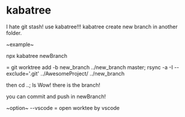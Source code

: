 # kabatree
I hate git stash! use kabatree!!!
kabatree create new branch in another folder.

~example~

npx kabatree newBranch

= git worktree add -b new_branch ../new_branch master; rsync -a -I --exclude='.git' ../AwesomeProject/ ../new_branch

then
cd ..; ls
Wow! there is the branch!

you can commit and push in newBranch!

~option~
--vscode = open worktee by vscode